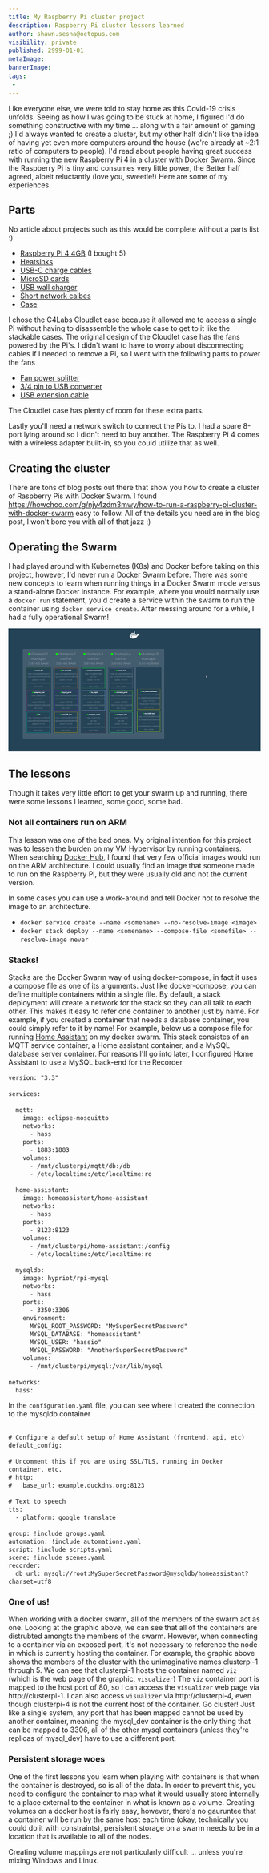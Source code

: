 ```yaml
---
title: My Raspberry Pi cluster project
description: Raspberry Pi cluster lessons learned
author: shawn.sesna@octopus.com
visibility: private
published: 2999-01-01
metaImage: 
bannerImage: 
tags:
 - 
---
```


Like everyone else, we were told to stay home as this Covid-19 crisis unfolds.  Seeing as how I was going to be stuck at home, I figured I'd do something constructive with my time ... along with a fair amount of gaming ;)  I'd always wanted to create a cluster, but my other half didn't like the idea of having yet even more computers around the house (we're already at ~2:1 ratio of computers to people).  I'd read about people having great success with running the new Raspberry Pi 4 in a cluster with Docker Swarm.  Since the Raspberry Pi is tiny and consumes very little power, the Better half agreed, albeit reluctantly (love you, sweetie!)  Here are some of my experiences.

## Parts
No article about projects such as this would be complete without a parts list :)

- [Raspberry Pi 4 4GB](https://www.amazon.com/gp/product/B07TC2BK1X/ref=ppx_yo_dt_b_asin_title_o01_s00?ie=UTF8&psc=1) (I bought 5)
- [Heatsinks](https://www.amazon.com/gp/product/B082RKKQ2D/ref=ppx_yo_dt_b_asin_title_o03_s00?ie=UTF8&psc=1)
- [USB-C charge cables](https://www.amazon.com/gp/product/B01I4ZOIQY/ref=ppx_yo_dt_b_asin_title_o03_s00?ie=UTF8&psc=1)
- [MicroSD cards](https://www.amazon.com/gp/product/B07N73LB4T/ref=ppx_yo_dt_b_asin_title_o04_s00?ie=UTF8&psc=1)
- [USB wall charger](https://www.amazon.com/gp/product/B00YRYS4T4/ref=ppx_yo_dt_b_asin_title_o04_s00?ie=UTF8&psc=1)
- [Short network calbes](https://www.amazon.com/gp/product/B0721RFHT8/ref=ppx_yo_dt_b_asin_title_o04_s00?ie=UTF8&psc=1)
- [Case](https://www.amazon.com/gp/product/B07D5MJ7PQ/ref=ppx_yo_dt_b_asin_title_o05_s00?ie=UTF8&psc=1)

I chose the C4Labs Cloudlet case because it allowed me to access a single Pi without having to disassemble the whole case to get to it like the stackable cases.  The original design of the Cloudlet case has the fans powered by the Pi's.  I didn't want to have to worry about disconnecting cables if I needed to remove a Pi, so I went with the following parts to power the fans

- [Fan power splitter](https://www.amazon.com/gp/product/B082H6D611/ref=ppx_yo_dt_b_asin_title_o02_s00?ie=UTF8&psc=1)
- [3/4 pin to USB converter](https://www.amazon.com/gp/product/B07FNKPPT2/ref=ppx_yo_dt_b_asin_title_o02_s00?ie=UTF8&psc=1)
- [USB extension cable](https://www.amazon.com/gp/product/B00NH13UFQ/ref=ppx_yo_dt_b_asin_title_o02_s00?ie=UTF8&psc=1)

The Cloudlet case has plenty of room for these extra parts.

Lastly you'll need a network switch to connect the Pis to.  I had a spare 8-port lying around so I didn't need to buy another.  The Raspberry Pi 4 comes with a wireless adapter built-in, so you could utilize that as well.

## Creating the cluster
There are tons of blog posts out there that show you how to create a cluster of Raspberry Pis with Docker Swarm.  I found https://howchoo.com/g/njy4zdm3mwy/how-to-run-a-raspberry-pi-cluster-with-docker-swarm easy to follow.  All of the details you need are in the blog post, I won't bore you with all of that jazz :)

## Operating the Swarm
I had played around with Kubernetes (K8s) and Docker before taking on this project, however, I'd never run a Docker Swarm before.  There was some new concepts to learn when running things in a Docker Swarm mode versus a stand-alone Docker instance.  For example, where you would normally use a `docker run` statement, you'd create a service within the swarm to run the container using `docker service create`.  After messing around for a while, I had a fully operational Swarm!

![](docker-swarm.png)

## The lessons
Though it takes very little effort to get your swarm up and running, there were some lessons I learned, some good, some bad.

### Not all containers run on ARM
This lesson was one of the bad ones.   My original intention for this project was to lessen the burden on my VM Hypervisor by running containers.  When searching [Docker Hub](https://hub.docker.com), I found that very few official images would run on the ARM architecture.  I could usually find an image that someone made to run on the Raspberry Pi, but they were usually old and not the current version.

In some cases you can use a work-around and tell Docker not to resolve the image to an architecture.
- `docker service create --name <somename> --no-resolve-image <image>`
- `docker stack deploy --name <somename> --compose-file <somefile> --resolve-image never`

### Stacks!
Stacks are the Docker Swarm way of using docker-compose, in fact it uses a compose file as one of its arguments.  Just like docker-compose, you can define multiple containers within a single file.  By default, a stack deployment will create a network for the stack so they can all talk to each other.  This makes it easy to refer one container to another just by name.  For example, if you created a container that needs a database container, you could simply refer to it by name!  For example, below us a compose file for running [Home Assistant](https://www.home-assistant.io/) on my docker swarm.  This stack consistes of an MQTT service container, a Home assistant container, and a MySQL database server container.  For reasons I'll go into later, I configured Home Assistant to use a MySQL back-end for the Recorder

```
version: "3.3"

services:

  mqtt:
    image: eclipse-mosquitto
    networks:
      - hass
    ports:
      - 1883:1883
    volumes:
      - /mnt/clusterpi/mqtt/db:/db
      - /etc/localtime:/etc/localtime:ro

  home-assistant:
    image: homeassistant/home-assistant
    networks:
      - hass
    ports:
      - 8123:8123
    volumes:
      - /mnt/clusterpi/home-assistant:/config
      - /etc/localtime:/etc/localtime:ro

  mysqldb:
    image: hypriot/rpi-mysql
    networks:
      - hass
    ports:
      - 3350:3306
    environment:
      MYSQL_ROOT_PASSWORD: "MySuperSecretPassword"
      MYSQL_DATABASE: "homeassistant"
      MYSQL_USER: "hassio"
      MYSQL_PASSWORD: "AnotherSuperSecretPassword"
    volumes:
      - /mnt/clusterpi/mysql:/var/lib/mysql

networks:
  hass:
```

In the `configuration.yaml` file, you can see where I created the connection to the mysqldb container

```

# Configure a default setup of Home Assistant (frontend, api, etc)
default_config:

# Uncomment this if you are using SSL/TLS, running in Docker container, etc.
# http:
#   base_url: example.duckdns.org:8123

# Text to speech
tts:
  - platform: google_translate

group: !include groups.yaml
automation: !include automations.yaml
script: !include scripts.yaml
scene: !include scenes.yaml
recorder:
  db_url: mysql://root:MySuperSecretPassword@mysqldb/homeassistant?charset=utf8
```

### One of us!
When working with a docker swarm, all of the members of the swarm act as one.  Looking at the graphic above, we can see that all of the containers are distrubted amongts the members of the swarm.  However, when connecting to a container via an exposed port, it's not necessary to reference the node in which is currently hosting the container.  For example, the graphic above shows the members of the cluster with the unimaginative names clusterpi-1 through 5.  We can see that clusterpi-1 hosts the container named `viz` (which is the web page of the graphic, `visualizer`)  The `viz` container port is mapped to the host port of 80, so I can access the `visualizer` web page via http://clusterpi-1.  I can also access `visualizer` via http://clusterpi-4, even though clusterpi-4 is not the current host of the container.  Go cluster!  Just like a single system, any port that has been mapped cannot be used by another container, meaning the mysql_dev container is the only thing that can be mapped to 3306, all of the other mysql containers (unless they're replicas of mysql_dev) have to use a different port.

### Persistent storage woes
One of the first lessons you learn when playing with containers is that when the container is destroyed, so is all of the data.  In order to prevent this, you need to configure the container to map what it would usually store internally to a place external to the container in what is known as a volume.  Creating volumes on a docker host is fairly easy, however, there's no gauruntee that a container will be run by the same host each time (okay, technically you could do it with constraints), persistent storage on a swarm needs to be in a location that is available to all of the nodes.

Creating volume mappings are not particularly difficult ... unless you're mixing Windows and Linux.  